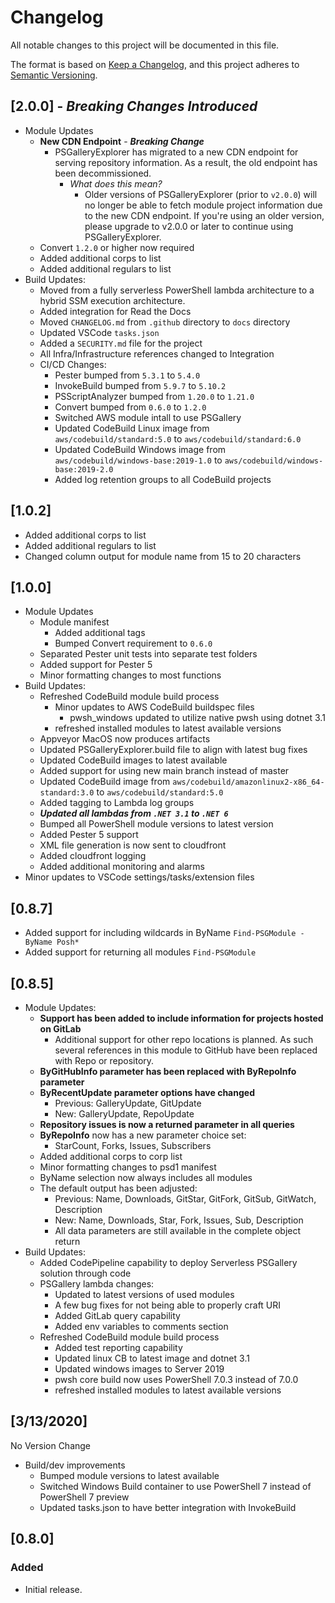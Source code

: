 # Changelog

All notable changes to this project will be documented in this file.

The format is based on [Keep a Changelog](https://keepachangelog.com/en/1.0.0/),
and this project adheres to [Semantic Versioning](https://semver.org/spec/v2.0.0.html).

## [2.0.0] - *Breaking Changes Introduced*

- Module Updates
  - **New CDN Endpoint** - ***Breaking Change***
    - PSGalleryExplorer has migrated to a new CDN endpoint for serving repository information. As a result, the old endpoint has been decommissioned.
      - *What does this mean?*
        - Older versions of PSGalleryExplorer (prior to `v2.0.0`) will no longer be able to fetch module project information due to the new CDN endpoint. If you're using an older version, please upgrade to v2.0.0 or later to continue using PSGalleryExplorer.
  - Convert `1.2.0` or higher now required
  - Added additional corps to list
  - Added additional regulars to list
- Build Updates:
  - Moved from a fully serverless PowerShell lambda architecture to a hybrid SSM execution architecture.
  - Added integration for Read the Docs
  - Moved `CHANGELOG.md` from `.github` directory to `docs` directory
  - Updated VSCode `tasks.json`
  - Added a `SECURITY.md` file for the project
  - All Infra/Infrastructure references changed to Integration
  - CI/CD Changes:
    - Pester bumped from `5.3.1` to `5.4.0`
    - InvokeBuild bumped from `5.9.7` to `5.10.2`
    - PSScriptAnalyzer bumped from `1.20.0` to `1.21.0`
    - Convert bumped from `0.6.0` to `1.2.0`
    - Switched AWS module intall to use PSGallery
    - Updated CodeBuild Linux image from `aws/codebuild/standard:5.0` to `aws/codebuild/standard:6.0`
    - Updated CodeBuild Windows image from `aws/codebuild/windows-base:2019-1.0` to `aws/codebuild/windows-base:2019-2.0`
    - Added log retention groups to all CodeBuild projects

## [1.0.2]

- Added additional corps to list
- Added additional regulars to list
- Changed column output for module name from 15 to 20 characters

## [1.0.0]

- Module Updates
  - Module manifest
    - Added additional tags
    - Bumped Convert requirement to `0.6.0`
  - Separated Pester unit tests into separate test folders
  - Added support for Pester 5
  - Minor formatting changes to most functions
- Build Updates:
  - Refreshed CodeBuild module build process
    - Minor updates to AWS CodeBuild buildspec files
      - pwsh_windows updated to utilize native pwsh using dotnet 3.1
    - refreshed installed modules to latest available versions
  - Appveyor MacOS now produces artifacts
  - Updated PSGalleryExplorer.build file to align with latest bug fixes
  - Updated CodeBuild images to latest available
  - Added support for using new main branch instead of master
  - Updated CodeBuild image from `aws/codebuild/amazonlinux2-x86_64-standard:3.0` to `aws/codebuild/standard:5.0`
  - Added tagging to Lambda log groups
  - ***Updated all lambdas from `.NET 3.1` to `.NET 6`***
  - Bumped all PowerShell module versions to latest version
  - Added Pester 5 support
  - XML file generation is now sent to cloudfront
  - Added cloudfront logging
  - Added additional monitoring and alarms
- Minor updates to VSCode settings/tasks/extension files

## [0.8.7]

- Added support for including wildcards in ByName `Find-PSGModule -ByName Posh*`
- Added support for returning all modules `Find-PSGModule`

## [0.8.5]

- Module Updates:
  - **Support has been added to include information for projects hosted on GitLab**
    - Additional support for other repo locations is planned. As such several references in this module to GitHub have been replaced with Repo or repository.
  - **ByGitHubInfo parameter has been replaced with ByRepoInfo parameter**
  - **ByRecentUpdate parameter options have changed**
    - Previous: GalleryUpdate, GitUpdate
    - New: GalleryUpdate, RepoUpdate
  - **Repository issues is now a returned parameter in all queries**
  - **ByRepoInfo** now has a new parameter choice set:
    - StarCount, Forks, Issues, Subscribers
  - Added additional corps to corp list
  - Minor formatting changes to psd1 manifest
  - ByName selection now always includes all modules
  - The default output has been adjusted:
    - Previous: Name, Downloads, GitStar, GitFork, GitSub, GitWatch, Description
    - New: Name, Downloads, Star, Fork, Issues, Sub, Description
    - All data parameters are still available in the complete object return
- Build Updates:
  - Added CodePipeline capability to deploy Serverless PSGallery solution through code
  - PSGallery lambda changes:
    - Updated to latest versions of used modules
    - A few bug fixes for not being able to properly craft URI
    - Added GitLab query capability
    - Added env variables to comments section
  - Refreshed CodeBuild module build process
    - Added test reporting capability
    - Updated linux CB to latest image and dotnet 3.1
    - Updated windows images to Server 2019
    - pwsh core build now uses PowerShell 7.0.3 instead of 7.0.0
    - refreshed installed modules to latest available versions

## [3/13/2020]

No Version Change

- Build/dev improvements
  - Bumped module versions to latest available
  - Switched Windows Build container to use PowerShell 7 instead of PowerShell 7 preview
  - Updated tasks.json to have better integration with InvokeBuild

## [0.8.0]

### Added

- Initial release.

